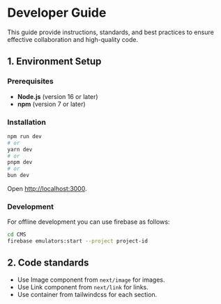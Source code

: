 # Developer Guide

This guide provide instructions, standards, and best practices 
to ensure effective collaboration and high-quality code.

## 1. Environment Setup

### Prerequisites

- **Node.js** (version 16 or later)
- **npm** (version 7 or later)

### Installation

```bash
npm run dev
# or
yarn dev
# or
pnpm dev
# or
bun dev
```

Open [http://localhost:3000](http://localhost:3000).

### Development

For offline development you can use firebase as follows:

```bash
cd CMS
firebase emulators:start --project project-id
```

## 2. Code standards

- Use Image component from `next/image` for images.
- Use Link component from `next/link` for links.
- Use container from tailwindcss for each section.